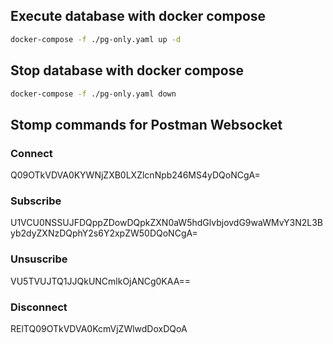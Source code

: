 ## Execute database with docker compose

```bash 
docker-compose -f ./pg-only.yaml up -d
```

## Stop database with docker compose

```bash
docker-compose -f ./pg-only.yaml down
```

## Stomp commands for Postman Websocket

### Connect

Q09OTkVDVA0KYWNjZXB0LXZlcnNpb246MS4yDQoNCgA=

### Subscribe

U1VCU0NSSUJFDQppZDowDQpkZXN0aW5hdGlvbjovdG9waWMvY3N2L3Byb2dyZXNzDQphY2s6Y2xpZW50DQoNCgA=

### Unsuscribe

VU5TVUJTQ1JJQkUNCmlkOjANCg0KAA==

### Disconnect

RElTQ09OTkVDVA0KcmVjZWlwdDoxDQoA
